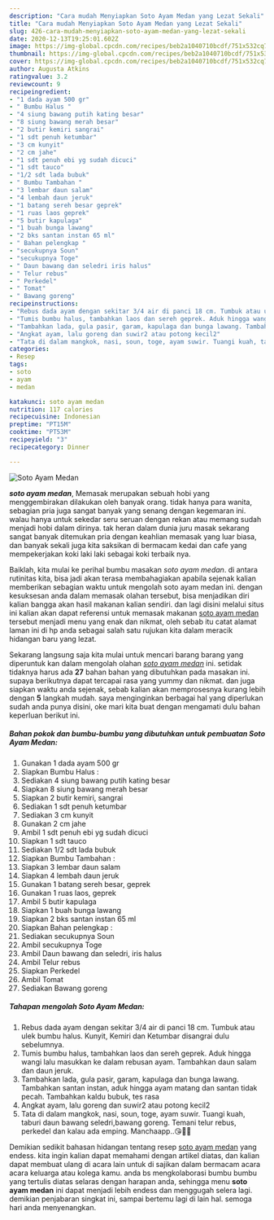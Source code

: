 ```yaml
---
description: "Cara mudah Menyiapkan Soto Ayam Medan yang Lezat Sekali"
title: "Cara mudah Menyiapkan Soto Ayam Medan yang Lezat Sekali"
slug: 426-cara-mudah-menyiapkan-soto-ayam-medan-yang-lezat-sekali
date: 2020-12-13T19:25:01.602Z
image: https://img-global.cpcdn.com/recipes/beb2a1040710bcdf/751x532cq70/soto-ayam-medan-foto-resep-utama.jpg
thumbnail: https://img-global.cpcdn.com/recipes/beb2a1040710bcdf/751x532cq70/soto-ayam-medan-foto-resep-utama.jpg
cover: https://img-global.cpcdn.com/recipes/beb2a1040710bcdf/751x532cq70/soto-ayam-medan-foto-resep-utama.jpg
author: Augusta Atkins
ratingvalue: 3.2
reviewcount: 9
recipeingredient:
- "1 dada ayam 500 gr"
- " Bumbu Halus "
- "4 siung bawang putih kating besar"
- "8 siung bawang merah besar"
- "2 butir kemiri sangrai"
- "1 sdt penuh ketumbar"
- "3 cm kunyit"
- "2 cm jahe"
- "1 sdt penuh ebi yg sudah dicuci"
- "1 sdt tauco"
- "1/2 sdt lada bubuk"
- " Bumbu Tambahan "
- "3 lembar daun salam"
- "4 lembah daun jeruk"
- "1 batang sereh besar geprek"
- "1 ruas laos geprek"
- "5 butir kapulaga"
- "1 buah bunga lawang"
- "2 bks santan instan 65 ml"
- " Bahan pelengkap "
- "secukupnya Soun"
- "secukupnya Toge"
- " Daun bawang dan seledri iris halus"
- " Telur rebus"
- " Perkedel"
- " Tomat"
- " Bawang goreng"
recipeinstructions:
- "Rebus dada ayam dengan sekitar 3/4 air di panci 18 cm. Tumbuk atau ulek bumbu halus. Kunyit, Kemiri dan Ketumbar disangrai dulu sebelumnya."
- "Tumis bumbu halus, tambahkan laos dan sereh geprek. Aduk hingga wangi lalu masukkan ke dalam rebusan ayam. Tambahkan daun salam dan daun jeruk."
- "Tambahkan lada, gula pasir, garam, kapulaga dan bunga lawang. Tambahkan santan instan, aduk hingga ayam matang dan santan tidak pecah. Tambahkan kaldu bubuk, tes rasa"
- "Angkat ayam, lalu goreng dan suwir2 atau potong kecil2"
- "Tata di dalam mangkok, nasi, soun, toge, ayam suwir. Tuangi kuah, taburi daun bawang seledri,bawang goreng. Temani telur rebus, perkedel dan kalau ada emping. Manchaapp..😘👌🏻"
categories:
- Resep
tags:
- soto
- ayam
- medan

katakunci: soto ayam medan 
nutrition: 117 calories
recipecuisine: Indonesian
preptime: "PT15M"
cooktime: "PT53M"
recipeyield: "3"
recipecategory: Dinner

---
```



![Soto Ayam Medan](https://img-global.cpcdn.com/recipes/beb2a1040710bcdf/751x532cq70/soto-ayam-medan-foto-resep-utama.jpg)

<b><i>soto ayam medan</i></b>, Memasak merupakan sebuah hobi yang menggembirakan dilakukan oleh banyak orang. tidak hanya para wanita, sebagian pria juga sangat banyak yang senang dengan kegemaran ini. walau hanya untuk sekedar seru seruan dengan rekan atau memang sudah menjadi hobi dalam dirinya. tak heran dalam dunia juru masak sekarang sangat banyak ditemukan pria dengan keahlian memasak yang luar biasa, dan banyak sekali juga kita saksikan di bermacam kedai dan cafe yang mempekerjakan koki laki laki sebagai koki terbaik nya.



Baiklah, kita mulai ke perihal bumbu masakan <i>soto ayam medan</i>. di antara rutinitas kita, bisa jadi akan terasa membahagiakan apabila sejenak kalian memberikan sebagian waktu untuk mengolah soto ayam medan ini. dengan kesuksesan anda dalam memasak olahan tersebut, bisa menjadikan diri kalian bangga akan hasil makanan kalian sendiri. dan lagi disini melalui situs ini kalian akan dapat referensi untuk memasak makanan <u>soto ayam medan</u> tersebut menjadi menu yang enak dan nikmat, oleh sebab itu catat alamat laman ini di hp anda sebagai salah satu rujukan kita dalam meracik hidangan baru yang lezat.


Sekarang langsung saja kita mulai untuk mencari barang barang yang diperuntuk kan dalam mengolah olahan <u><i>soto ayam medan</i></u> ini. setidak tidaknya harus ada <b>27</b> bahan bahan yang dibutuhkan pada masakan ini. supaya berikutnya dapat tercapai rasa yang yummy dan nikmat. dan juga siapkan waktu anda sejenak, sebab kalian akan memprosesnya kurang lebih dengan <b>5</b> langkah mudah. saya menginginkan berbagai hal yang diperlukan sudah anda punya disini, oke mari kita buat dengan mengamati dulu bahan keperluan berikut ini.

<!--inarticleads1-->

##### Bahan pokok dan bumbu-bumbu yang dibutuhkan untuk pembuatan Soto Ayam Medan:

1. Gunakan 1 dada ayam 500 gr
1. Siapkan  Bumbu Halus :
1. Sediakan 4 siung bawang putih kating besar
1. Siapkan 8 siung bawang merah besar
1. Siapkan 2 butir kemiri, sangrai
1. Sediakan 1 sdt penuh ketumbar
1. Sediakan 3 cm kunyit
1. Gunakan 2 cm jahe
1. Ambil 1 sdt penuh ebi yg sudah dicuci
1. Siapkan 1 sdt tauco
1. Sediakan 1/2 sdt lada bubuk
1. Siapkan  Bumbu Tambahan :
1. Siapkan 3 lembar daun salam
1. Siapkan 4 lembah daun jeruk
1. Gunakan 1 batang sereh besar, geprek
1. Gunakan 1 ruas laos, geprek
1. Ambil 5 butir kapulaga
1. Siapkan 1 buah bunga lawang
1. Siapkan 2 bks santan instan 65 ml
1. Siapkan  Bahan pelengkap :
1. Sediakan secukupnya Soun
1. Ambil secukupnya Toge
1. Ambil  Daun bawang dan seledri, iris halus
1. Ambil  Telur rebus
1. Siapkan  Perkedel
1. Ambil  Tomat
1. Sediakan  Bawang goreng




<!--inarticleads2-->

##### Tahapan mengolah Soto Ayam Medan:

1. Rebus dada ayam dengan sekitar 3/4 air di panci 18 cm. Tumbuk atau ulek bumbu halus. Kunyit, Kemiri dan Ketumbar disangrai dulu sebelumnya.
1. Tumis bumbu halus, tambahkan laos dan sereh geprek. Aduk hingga wangi lalu masukkan ke dalam rebusan ayam. Tambahkan daun salam dan daun jeruk.
1. Tambahkan lada, gula pasir, garam, kapulaga dan bunga lawang. Tambahkan santan instan, aduk hingga ayam matang dan santan tidak pecah. Tambahkan kaldu bubuk, tes rasa
1. Angkat ayam, lalu goreng dan suwir2 atau potong kecil2
1. Tata di dalam mangkok, nasi, soun, toge, ayam suwir. Tuangi kuah, taburi daun bawang seledri,bawang goreng. Temani telur rebus, perkedel dan kalau ada emping. Manchaapp..😘👌🏻




Demikian sedikit bahasan hidangan tentang resep <u>soto ayam medan</u> yang endess. kita ingin kalian dapat memahami dengan artikel diatas, dan kalian dapat membuat ulang di acara lain untuk di sajikan dalam bermacam acara acara keluarga atau kolega kamu. anda bs mengkolaborasi bumbu bumbu yang tertulis diatas selaras dengan harapan anda, sehingga menu <b>soto ayam medan</b> ini dapat menjadi lebih endess dan menggugah selera lagi. demikian penjabaran singkat ini, sampai bertemu lagi di lain hal. semoga hari anda menyenangkan.
